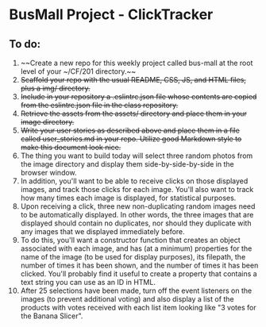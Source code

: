 # BusMall Project - ClickTracker

## To do:
1. ~~Create a new repo for this weekly project called bus-mall at the root level of your ~/CF/201 directory.~~
2. ~~Scaffold your repo with the usual README, CSS, JS, and HTML files, plus a img/ directory.~~
3. ~~Include in your repository a .eslintrc.json file whose contents are copied from the eslintrc.json file in the class repository.~~
4. ~~Retrieve the assets from the assets/ directory and place them in your image directory.~~
5. ~~Write your user stories as described above and place them in a file called user_stories.md in your repo. Utilize good Markdown style to make this document look nice.~~
6. The thing you want to build today will select three random photos from the image directory and display them side-by-side-by-side in the browser window.
7. In addition, you'll want to be able to receive clicks on those displayed images, and track those clicks for each image. You'll also want to track how many times each image is displayed, for statistical purposes.
8. Upon receiving a click, three new non-duplicating random images need to be automatically displayed. In other words, the three images that are displayed should contain no duplicates, nor should they duplicate with any images that we displayed immediately before.
9. To do this, you'll want a constructor function that creates an object associated with each image, and has (at a minimum) properties for the name of the image (to be used for display purposes), its filepath, the number of times it has been shown, and the number of times it has been clicked. You'll probably find it useful to create a property that contains a text string you can use as an ID in HTML.
10. After 25 selections have been made, turn off the event listeners on the images (to prevent additional voting) and also display a list of the products with votes received with each list item looking like "3 votes for the Banana Slicer".
